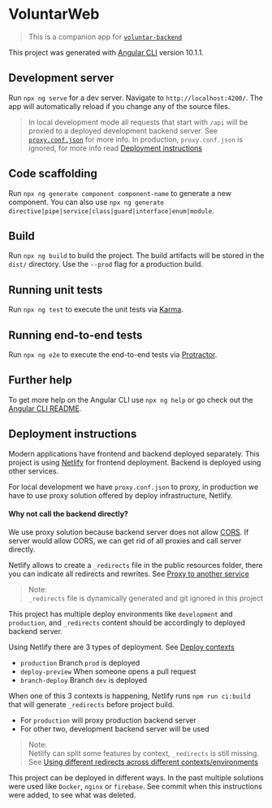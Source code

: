 # VoluntarWeb

> This is a companion app for [`voluntar-backend`](https://github.com/code4moldova/voluntar-backend)

This project was generated with [Angular CLI](https://github.com/angular/angular-cli) version 10.1.1.

## Development server

Run `npx ng serve` for a dev server. Navigate to `http://localhost:4200/`. The app will automatically reload if you change any of the source files.

> In local development mode all requests that start with `/api` will be proxied to a deployed development backend server. See [`proxy.conf.json`](./src/proxy.conf.json) for more info. In production, `proxy.conf.json` is ignored, for more info read [Deployment instructions](#deployment-instructions)

## Code scaffolding

Run `npx ng generate component component-name` to generate a new component. You can also use `npx ng generate directive|pipe|service|class|guard|interface|enum|module`.

## Build

Run `npx ng build` to build the project. The build artifacts will be stored in the `dist/` directory. Use the `--prod` flag for a production build.

## Running unit tests

Run `npx ng test` to execute the unit tests via [Karma](https://karma-runner.github.io).

## Running end-to-end tests

Run `npx ng e2e` to execute the end-to-end tests via [Protractor](http://www.protractortest.org/).

## Further help

To get more help on the Angular CLI use `npx ng help` or go check out the [Angular CLI README](https://github.com/angular/angular-cli/blob/master/README.md).

## Deployment instructions

Modern applications have frontend and backend deployed separately. This project is using [Netlify](http://netlify.com) for frontend deployment. Backend is deployed using other services.

For local development we have `proxy.conf.json` to proxy, in production we have to use proxy solution offered by deploy infrastructure, Netlify.

#### Why not call the backend directly?

We use proxy solution because backend server does not allow [CORS](https://developer.mozilla.org/en-US/docs/Web/HTTP/CORS).
If server would allow CORS, we can get rid of all proxies and call server directly.

Netlify allows to create a `_redirects` file in the public resources folder, there you can indicate all redirects and rewrites. See [Proxy to another service](https://docs.netlify.com/routing/redirects/rewrites-proxies/#proxy-to-another-service)

> Note:  
> `_redirects` file is dynamically generated and git ignored in this project

This project has multiple deploy environments like `development` and `production`, and `_redirects` content should be accordingly to deployed backend server.

Using Netlify there are 3 types of deployment. See [Deploy contexts](https://docs.netlify.com/site-deploys/overview/#deploy-contexts)

- `production` Branch `prod` is deployed
- `deploy-preview` When someone opens a pull request
- `branch-deploy` Branch `dev` is deployed

When one of this 3 contexts is happening, Netlify runs `npm run ci:build` that will generate `_redirects` before project build.

- For `production` will proxy production backend server
- For other two, development backend server will be used

> Note:  
> Netlify can split some features by context, `_redirects` is still missing.  
> See [Using different redirects across different contexts/environments](https://community.netlify.com/t/using-different-redirects-across-different-contexts-environments/2524/4)

This project can be deployed in different ways. In the past multiple solutions were used like `Docker`, `nginx` or `firebase`. See commit when this instructions were added, to see what was deleted.
